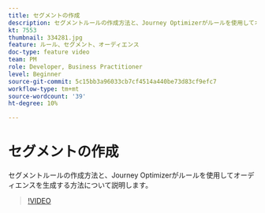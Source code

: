 ```yaml
---
title: セグメントの作成
description: セグメントルールの作成方法と、Journey Optimizerがルールを使用してオーディエンスを生成する方法について説明します。
kt: 7553
thumbnail: 334281.jpg
feature: ルール、セグメント、オーディエンス
doc-type: feature video
team: PM
role: Developer, Business Practitioner
level: Beginner
source-git-commit: 5c15bb3a96033cb7cf4514a440be73d83cf9efc7
workflow-type: tm+mt
source-wordcount: '39'
ht-degree: 10%

---
```



# セグメントの作成

セグメントルールの作成方法と、Journey Optimizerがルールを使用してオーディエンスを生成する方法について説明します。

>[!VIDEO](https://video.tv.adobe.com/v/334281?quality=12)
